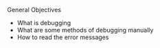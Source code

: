 General Objectives
- What is debugging  
- What are some methods of debugging manually  
- How to read the error messages  